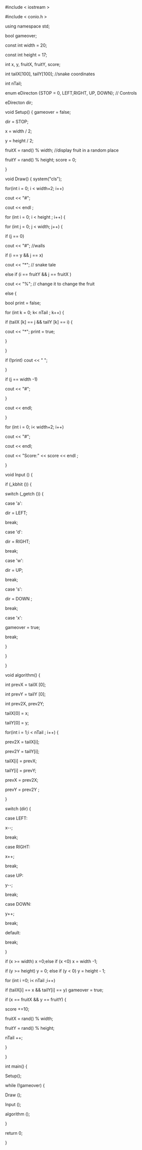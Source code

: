 
#include < iostream >

#include < conio.h >

using namespace std;

bool gameover;

const int width = 20;

const int height = 17;

int x, y, fruitX, fruitY, score;

int tailX[100], tailY[100]; //snake coordinates

int nTail;

enum eDirecton {STOP = 0, LEFT,RIGHT, UP, DOWN}; // Controls

eDirecton dir;

void Setup() {
gameover = false;

dir = STOP;

x = width / 2;

y = height / 2;

fruitX = rand() % width; //display fruit in a random place

fruitY = rand() % height; score = 0;

}

void Draw() {
system("cls");

for(int i = 0; i < width+2; i++)

cout << "#";

cout << endl ;

for (int i = 0; i < height ; i++) {

for (int j = 0; j < width; j++) {

if (j == 0)

cout << "#"; //walls

if (i == y && j == x)

cout << "*"; // snake tale

else if (i == fruitY && j == fruitX )

cout << "%"; // change it to change the fruit

else {

bool print = false;

for (int k = 0; k< nTail ; k++) {

if (tailX [k] == j && tailY [k] == i) {

cout << "*"; print = true;

}

}

if (!print) cout << " ";

}

if (j == width -1)

cout << "#";

}

cout << endl;

}

for (int i = 0; i< width+2; i++)

cout << "#";

cout << endl;

cout << "Score:" << score << endl ;

}

void Input ()
{

if (_kbhit ()) {

switch (_getch ()) {

case 'a':

dir = LEFT;

break;

case 'd':

dir = RIGHT;

break;

case 'w':

dir = UP;

break;

case 's':

dir = DOWN ;

break;

case 'x':

gameover = true;

break;

}

}

}

void algorithm()
{

int prevX = tailX [0];

int prevY = tailY [0];

int prev2X, prev2Y;

tailX[0] = x;

tailY[0] = y;

for(int i = 1;i < nTail ; i++) {

prev2X = tailX[i];

prev2Y = tailY[i];

tailX[i] = prevX;

tailY[i] = prevY;

prevX = prev2X;

prevY = prev2Y ;

}

switch (dir) {

case LEFT:

x--;

break;

case RIGHT:

x++;

break;

case UP:

y--;

break;

case DOWN:

y++;

break;

default:

break;

}

if (x >= width) x =0;else if (x <0) x = width -1;

if (y >= height) y = 0; else if (y < 0) y = height - 1;

for (int i =0; i< nTail ;i++)

if (tailX[i] == x && tailY[i] == y)
gameover = true;

if (x == fruitX && y == fruitY) {

score +=10;

fruitX = rand() % width;

fruitY = rand() % height;

nTail ++;

}

}

int main()
{

Setup();

while (!gameover) {

Draw ();

Input ();

algorithm ();

}

return 0;

}
